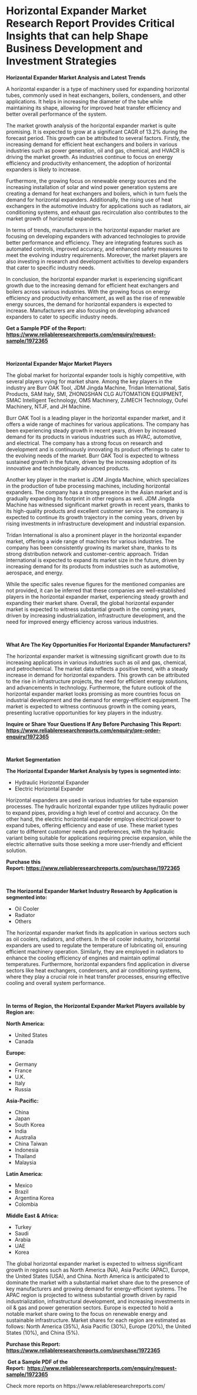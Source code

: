 <p><h1>Horizontal Expander Market Research Report Provides Critical Insights that can help Shape Business Development and Investment Strategies</h1></p><p><strong>Horizontal Expander Market Analysis and Latest Trends</strong></p>
<p><p>A horizontal expander is a type of machinery used for expanding horizontal tubes, commonly used in heat exchangers, boilers, condensers, and other applications. It helps in increasing the diameter of the tube while maintaining its shape, allowing for improved heat transfer efficiency and better overall performance of the system.</p><p>The market growth analysis of the horizontal expander market is quite promising. It is expected to grow at a significant CAGR of 13.2% during the forecast period. This growth can be attributed to several factors. Firstly, the increasing demand for efficient heat exchangers and boilers in various industries such as power generation, oil and gas, chemical, and HVACR is driving the market growth. As industries continue to focus on energy efficiency and productivity enhancement, the adoption of horizontal expanders is likely to increase.</p><p>Furthermore, the growing focus on renewable energy sources and the increasing installation of solar and wind power generation systems are creating a demand for heat exchangers and boilers, which in turn fuels the demand for horizontal expanders. Additionally, the rising use of heat exchangers in the automotive industry for applications such as radiators, air conditioning systems, and exhaust gas recirculation also contributes to the market growth of horizontal expanders.</p><p>In terms of trends, manufacturers in the horizontal expander market are focusing on developing expanders with advanced technologies to provide better performance and efficiency. They are integrating features such as automated controls, improved accuracy, and enhanced safety measures to meet the evolving industry requirements. Moreover, the market players are also investing in research and development activities to develop expanders that cater to specific industry needs.</p><p>In conclusion, the horizontal expander market is experiencing significant growth due to the increasing demand for efficient heat exchangers and boilers across various industries. With the growing focus on energy efficiency and productivity enhancement, as well as the rise of renewable energy sources, the demand for horizontal expanders is expected to increase. Manufacturers are also focusing on developing advanced expanders to cater to specific industry needs.</p></p>
<p><strong>Get a Sample PDF of the Report:&nbsp; <a href="https://www.reliableresearchreports.com/enquiry/request-sample/1972365">https://www.reliableresearchreports.com/enquiry/request-sample/1972365</a></strong></p>
<p>&nbsp;</p>
<p><strong>Horizontal Expander Major Market Players</strong></p>
<p><p>The global market for horizontal expander tools is highly competitive, with several players vying for market share. Among the key players in the industry are Burr OAK Tool, JDM Jingda Machine, Tridan International, Satis Products, SAM Italy, SMI, ZHONGSHAN CLG AUTOMATION EQUIPMENT, SMAC Intelligent Technology, OMS Machinery, ZJMECH Technology, Oufei Machinery, NTJF, and JH Machine.</p><p>Burr OAK Tool is a leading player in the horizontal expander market, and it offers a wide range of machines for various applications. The company has been experiencing steady growth in recent years, driven by increased demand for its products in various industries such as HVAC, automotive, and electrical. The company has a strong focus on research and development and is continuously innovating its product offerings to cater to the evolving needs of the market. Burr OAK Tool is expected to witness sustained growth in the future, driven by the increasing adoption of its innovative and technologically advanced products.</p><p>Another key player in the market is JDM Jingda Machine, which specializes in the production of tube processing machines, including horizontal expanders. The company has a strong presence in the Asian market and is gradually expanding its footprint in other regions as well. JDM Jingda Machine has witnessed significant market growth in recent years, thanks to its high-quality products and excellent customer service. The company is expected to continue its growth trajectory in the coming years, driven by rising investments in infrastructure development and industrial expansion.</p><p>Tridan International is also a prominent player in the horizontal expander market, offering a wide range of machines for various industries. The company has been consistently growing its market share, thanks to its strong distribution network and customer-centric approach. Tridan International is expected to expand its market size in the future, driven by increasing demand for its products from industries such as automotive, aerospace, and energy.</p><p>While the specific sales revenue figures for the mentioned companies are not provided, it can be inferred that these companies are well-established players in the horizontal expander market, experiencing steady growth and expanding their market share. Overall, the global horizontal expander market is expected to witness substantial growth in the coming years, driven by increasing industrialization, infrastructure development, and the need for improved energy efficiency across various industries.</p></p>
<p>&nbsp;</p>
<p><strong>What Are The Key Opportunities For Horizontal Expander Manufacturers?</strong></p>
<p><p>The horizontal expander market is witnessing significant growth due to its increasing applications in various industries such as oil and gas, chemical, and petrochemical. The market data reflects a positive trend, with a steady increase in demand for horizontal expanders. This growth can be attributed to the rise in infrastructure projects, the need for efficient energy solutions, and advancements in technology. Furthermore, the future outlook of the horizontal expander market looks promising as more countries focus on industrial development and the demand for energy-efficient equipment. The market is expected to witness continuous growth in the coming years, presenting lucrative opportunities for key players in the industry.</p></p>
<p><strong>Inquire or Share Your Questions If Any Before Purchasing This Report: <a href="https://www.reliableresearchreports.com/enquiry/pre-order-enquiry/1972365">https://www.reliableresearchreports.com/enquiry/pre-order-enquiry/1972365</a></strong></p>
<p>&nbsp;</p>
<p><strong>Market Segmentation</strong></p>
<p><strong>The Horizontal Expander Market Analysis by types is segmented into:</strong></p>
<p><ul><li>Hydraulic Horizontal Expander</li><li>Electric Horizontal Expander</li></ul></p>
<p><p>Horizontal expanders are used in various industries for tube expansion processes. The hydraulic horizontal expander type utilizes hydraulic power to expand pipes, providing a high level of control and accuracy. On the other hand, the electric horizontal expander employs electrical power to expand tubes, offering efficiency and ease of use. These market types cater to different customer needs and preferences, with the hydraulic variant being suitable for applications requiring precise expansion, while the electric alternative suits those seeking a more user-friendly and efficient solution.</p></p>
<p><strong>Purchase this Report:&nbsp;<a href="https://www.reliableresearchreports.com/purchase/1972365">https://www.reliableresearchreports.com/purchase/1972365</a></strong></p>
<p>&nbsp;</p>
<p><strong>The Horizontal Expander Market Industry Research by Application is segmented into:</strong></p>
<p><ul><li>Oil Cooler</li><li>Radiator</li><li>Others</li></ul></p>
<p><p>The horizontal expander market finds its application in various sectors such as oil coolers, radiators, and others. In the oil cooler industry, horizontal expanders are used to regulate the temperature of lubricating oil, ensuring efficient machinery operation. Similarly, they are employed in radiators to enhance the cooling efficiency of engines and maintain optimal temperatures. Furthermore, horizontal expanders find application in diverse sectors like heat exchangers, condensers, and air conditioning systems, where they play a crucial role in heat transfer processes, ensuring effective cooling and overall system performance.</p></p>
<p>&nbsp;</p>
<p><strong>In terms of Region, the Horizontal Expander Market Players available by Region are:</strong></p>
<p>
    <p> <strong> North America: </strong>
        <ul>
            <li>United States</li>
            <li>Canada</li>
        </ul>
        </p> 
    <p> <strong> Europe: </strong>
        <ul>
            <li>Germany</li>
            <li>France</li>
            <li>U.K.</li>
            <li>Italy</li>
            <li>Russia</li>
        </ul>
        </p> 
    <p> <strong> Asia-Pacific: </strong>
        <ul>
            <li>China</li>
            <li>Japan</li>
            <li>South Korea</li>
            <li>India</li>
            <li>Australia</li>
            <li>China Taiwan</li>
            <li>Indonesia</li>
            <li>Thailand</li>
            <li>Malaysia</li>
        </ul>
        </p> 
    <p> <strong> Latin America: </strong>
        <ul>
            <li>Mexico</li>
            <li>Brazil</li>
            <li>Argentina Korea</li>
            <li>Colombia</li>
        </ul>
        </p> 
    <p> <strong> Middle East & Africa: </strong>
        <ul>
            <li>Turkey</li>
            <li>Saudi</li>
            <li>Arabia</li>
            <li>UAE</li>
            <li>Korea</li>
        </ul>
    </p>
    </p>
<p><p>The global horizontal expander market is expected to witness significant growth in regions such as North America (NA), Asia Pacific (APAC), Europe, the United States (USA), and China. North America is anticipated to dominate the market with a substantial market share due to the presence of key manufacturers and growing demand for energy-efficient systems. The APAC region is projected to witness substantial growth driven by rapid industrialization, infrastructural development, and increasing investments in oil & gas and power generation sectors. Europe is expected to hold a notable market share owing to the focus on renewable energy and sustainable infrastructure. Market shares for each region are estimated as follows: North America (35%), Asia Pacific (30%), Europe (20%), the United States (10%), and China (5%).</p></p>
<p><strong>Purchase this Report: <a href="https://www.reliableresearchreports.com/purchase/1972365">https://www.reliableresearchreports.com/purchase/1972365</a></strong></p>
<p>&nbsp;<strong>Get a Sample PDF of the Report:&nbsp;&nbsp;<a href="https://www.reliableresearchreports.com/enquiry/request-sample/1972365">https://www.reliableresearchreports.com/enquiry/request-sample/1972365</a></strong></p>
<p><strong></strong></p>
<p>Check more reports on https://www.reliableresearchreports.com/</p>